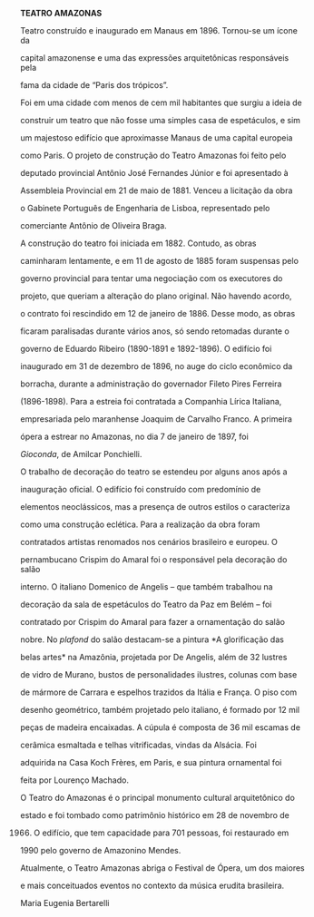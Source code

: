 **TEATRO AMAZONAS**



Teatro construído e inaugurado em Manaus em 1896. Tornou-se um ícone da

capital amazonense e uma das expressões arquitetônicas responsáveis pela

fama da cidade de “Paris dos trópicos”.



Foi em uma cidade com menos de cem mil habitantes que surgiu a ideia de

construir um teatro que não fosse uma simples casa de espetáculos, e sim

um majestoso edifício que aproximasse Manaus de uma capital europeia

como Paris. O projeto de construção do Teatro Amazonas foi feito pelo

deputado provincial Antônio José Fernandes Júnior e foi apresentado à

Assembleia Provincial em 21 de maio de 1881. Venceu a licitação da obra

o Gabinete Português de Engenharia de Lisboa, representado pelo

comerciante Antônio de Oliveira Braga.



A construção do teatro foi iniciada em 1882. Contudo, as obras

caminharam lentamente, e em 11 de agosto de 1885 foram suspensas pelo

governo provincial para tentar uma negociação com os executores do

projeto, que queriam a alteração do plano original. Não havendo acordo,

o contrato foi rescindido em 12 de janeiro de 1886. Desse modo, as obras

ficaram paralisadas durante vários anos, só sendo retomadas durante o

governo de Eduardo Ribeiro (1890-1891 e 1892-1896). O edifício foi

inaugurado em 31 de dezembro de 1896, no auge do ciclo econômico da

borracha, durante a administração do governador Fileto Pires Ferreira

(1896-1898). Para a estreia foi contratada a Companhia Lírica Italiana,

empresariada pelo maranhense Joaquim de Carvalho Franco. A primeira

ópera a estrear no Amazonas, no dia 7 de janeiro de 1897, foi

*Gioconda*, de Amilcar Ponchielli.



O trabalho de decoração do teatro se estendeu por alguns anos após a

inauguração oficial. O edifício foi construído com predomínio de

elementos neoclássicos, mas a presença de outros estilos o caracteriza

como uma construção eclética. Para a realização da obra foram

contratados artistas renomados nos cenários brasileiro e europeu. O

pernambucano Crispim do Amaral foi o responsável pela decoração do salão

interno. O italiano Domenico de Angelis – que também trabalhou na

decoração da sala de espetáculos do Teatro da Paz em Belém – foi

contratado por Crispim do Amaral para fazer a ornamentação do salão

nobre. No *plafond* do salão destacam-se a pintura *A glorificação das

belas artes* na Amazônia, projetada por De Angelis, além de 32 lustres

de vidro de Murano, bustos de personalidades ilustres, colunas com base

de mármore de Carrara e espelhos trazidos da Itália e França. O piso com

desenho geométrico, também projetado pelo italiano, é formado por 12 mil

peças de madeira encaixadas. A cúpula é composta de 36 mil escamas de

cerâmica esmaltada e telhas vitrificadas, vindas da Alsácia. Foi

adquirida na Casa Koch Frères, em Paris, e sua pintura ornamental foi

feita por Lourenço Machado.



O Teatro do Amazonas é o principal monumento cultural arquitetônico do

estado e foi tombado como patrimônio histórico em 28 de novembro de

1966. O edifício, que tem capacidade para 701 pessoas, foi restaurado em

1990 pelo governo de Amazonino Mendes.



Atualmente, o Teatro Amazonas abriga o Festival de Ópera, um dos maiores

e mais conceituados eventos no contexto da música erudita brasileira.



Maria Eugenia Bertarelli



